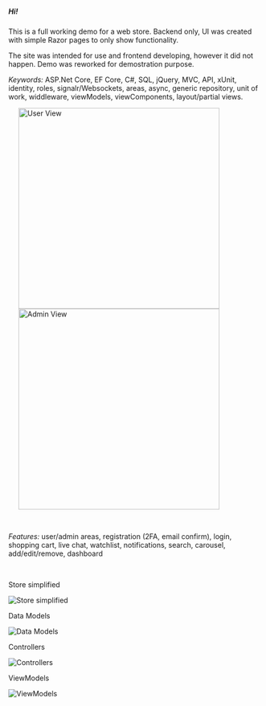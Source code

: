 <h5>Hi!</h5>
<p>This is a full working demo for a web store. Backend only, UI was created with simple Razor pages to only show functionality.</p>
<p>The site was intended for use and frontend developing, however it did not happen. Demo was reworked for demostration purpose. </p>

<p><i>Keywords:</i> ASP.Net Core, EF Core, C#, SQL, jQuery, MVC, API, xUnit, identity, roles, signalr/Websockets, areas, async, generic repository, unit of work, widdleware, viewModels, viewComponents, layout/partial views.</p>

<img src="https://github.com/SlavikKuz/05-demoprosjekt-for-CV/blob/master/Description/user_view_1024.gif"  alt="User View" width ="400" hspace="20"/><img src="https://github.com/SlavikKuz/05-demoprosjekt-for-CV/blob/master/Description/admin_view_1024.gif"  alt="Admin View" width ="400" hspace="20"/>
  

</br>

<p><i>Features:</i> user/admin areas, registration (2FA, email confirm), login, shopping cart, live chat, watchlist, notifications, search, carousel, add/edit/remove, dashboard</p>
</br>
  
  
<p>Store simplified</p>
<img src="https://github.com/SlavikKuz/05-demoprosjekt-for-CV/blob/master/Description/01.png"  alt="Store simplified"/>
</br>
  
  
<p>Data Models</p>
<img src="https://github.com/SlavikKuz/05-demoprosjekt-for-CV/blob/master/Description/02.png"  alt="Data Models"/>
</br>
  
  
<p>Controllers</p>
<img src="https://github.com/SlavikKuz/05-demoprosjekt-for-CV/blob/master/Description/03.png"  alt="Controllers"/>
</br>
  
  
<p>ViewModels</p>
<img src="https://github.com/SlavikKuz/05-demoprosjekt-for-CV/blob/master/Description/04.png"  alt="ViewModels"/>
